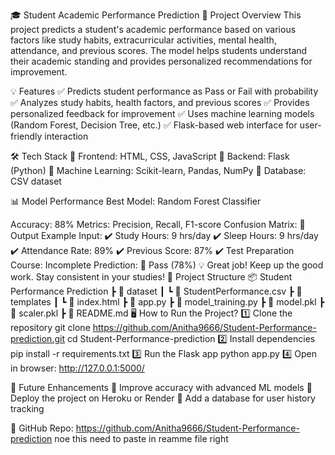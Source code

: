 🎓 Student Academic Performance Prediction
📌 Project Overview
This project predicts a student's academic performance based on various factors like study habits, extracurricular activities, mental health, attendance, and previous scores. The model helps students understand their academic standing and provides personalized recommendations for improvement.

💡 Features
✅ Predicts student performance as Pass or Fail with probability
✅ Analyzes study habits, health factors, and previous scores
✅ Provides personalized feedback for improvement
✅ Uses machine learning models (Random Forest, Decision Tree, etc.)
✅ Flask-based web interface for user-friendly interaction

🛠️ Tech Stack
🔹 Frontend: HTML, CSS, JavaScript
🔹 Backend: Flask (Python)
🔹 Machine Learning: Scikit-learn, Pandas, NumPy
🔹 Database: CSV dataset

📊 Model Performance
Best Model: Random Forest Classifier

Accuracy: 88%
Metrics: Precision, Recall, F1-score
Confusion Matrix:
🚀 Output Example
Input:
✔️ Study Hours: 9 hrs/day
✔️ Sleep Hours: 9 hrs/day
✔️ Attendance Rate: 89%
✔️ Previous Score: 87%
✔️ Test Preparation Course: Incomplete
Prediction:
🎯 Pass (78%)
💡 Great job! Keep up the good work. Stay consistent in your studies!
📂 Project Structure
📦 Student Performance Prediction
 ┣ 📂 dataset
 ┃ ┗ 📄 StudentPerformance.csv
 ┣ 📂 templates
 ┃ ┗ 📄 index.html
 ┣ 📄 app.py
 ┣ 📄 model_training.py
 ┣ 📄 model.pkl
 ┣ 📄 scaler.pkl
 ┣ 📄 README.md
🖥️ How to Run the Project?
1️⃣ Clone the repository
git clone https://github.com/Anitha9666/Student-Performance-prediction.git
cd Student-Performance-prediction
2️⃣ Install dependencies
pip install -r requirements.txt
3️⃣ Run the Flask app
python app.py
4️⃣ Open in browser: http://127.0.0.1:5000/

📢 Future Enhancements
🔹 Improve accuracy with advanced ML models
🔹 Deploy the project on Heroku or Render
🔹 Add a database for user history tracking

🔗 GitHub Repo: https://github.com/Anitha9666/Student-Performance-prediction noe this need to paste in reamme file right
